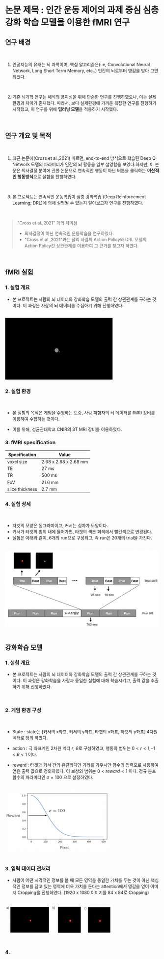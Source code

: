 # 논문 제목 : 인간 운동 제어의 과제 중심 심층 강화 학습 모델을 이용한 fMRI 연구

## 연구 배경
<br>

1. 인공지능의 유래는 뇌 과학이며, 핵심 알고리즘은(i.e, Convolutional Neural Network, Long Short Term Memory, etc..) 인간의 뇌로부터 영감을 받아 고안되었다.
<br>

2. 기존 뇌과학 연구는 해석의 용이성을 위해 단순한 연구를 진행하였으나, 이는 실제 환경과 차이가 존재했다. 따라서, 보다 실제환경에 가까운 복잡한 연구를 진행하기 시작했고, 이 연구를 위해 **딥러닝 모델**을 적용하기 시작했다.
<br>

## 연구 개요 및 목적
<br>

1. 최근 논문에(Cross et al.,2021) 따르면, end-to-end 방식으로 학습된 Deep Q Network 모델의 파라미터가 인간의 뇌 활동을 일부 설명함을 보였다.하지만, 이 논문은 의사결정 분야에 관한 논문으로 연속적인 행동이 아닌 버튼을 클릭하는 **이산적인 행동방식**으로 실험을 진행하였다.
<br>

3. 본 프로젝트는 연속적인 운동학습이 심층 강화학습 (Deep Reinforcement Learning; DRL)에 의해 설명될 수 있는지 알아보고자 연구를 진행하였다.
<br>

> "Cross et al.,2021" 과의 차이점<br>
> - 의사결정이 아닌 연속적인 운동학습을 연구하였다.
> - "Cross et al.,2021"과는 달리 사람의 Action Policy와 DRL 모델의 Action Policy간 상관관계를 이용하여 그 근거를 찾고자 하였다.
<br>

## fMRI 실험

### 1. 실험 개요

- 본 프로젝트는 사람의 뇌 데이터와 강화학습 모델의 출력 간 상관관계를 구하는 것이다. 이 과정은 사람의 뇌 데이터를 수집하기 위해 진행하였다.
<br><br>

<img src="./README/experiment.jpg" width="350" height="200"/>

### 2. 실험 환경
<br>

- 본 실험의 목적은 게임을 수행하는 도중, 사람 피험자의 뇌 데이터를 fMRI 장비를 이용하여 수집하는 것이다.

- 이를 위해, 성균관대학교 CNIR의 3T MRI 장비를 이용하였다.

### 3. fMRI specification

| Specification   | Value                 |
|-----------------|-----------------------|
| voxel size      | 2.68 x 2.68 x 2.68 mm |
| TE              | 27 ms                 |
| TR              | 500 ms                |
| FoV             | 216 mm                |
| slice thickness | 2.7 mm                |

### 4. 실험 상세
<br>

- 타겟의 모양은 동그라미이고, 커서는 십자가 모양이다.
- 커서가 타겟의 범위 내에 들어가면, 타겟의 색은 회색에서 빨간색으로 변경된다.
- 실험은 아래와 같이, 6개의 run으로 구성되고, 각 run은 20개의 trial을 가진다.
<br><br>

<img src="./README/exp_spec.png" width="500" height="250"/>
<br><br>

## 강화학습 모델

### 1. 실험 개요

- 본 프로젝트는 사람의 뇌 데이터와 강화학습 모델의 출력 간 상관관계를 구하는 것이다. 이 과정은 강화학습을 사람과 동일한 실험에 대해 학습시키고, 출력 값을 추출하기 위해 진행하였다.
<br>

### 2. 게임 환경 구성
<br>

- State : state는 [커서의 x좌표, 커서의 y좌표, 타겟의 x좌표, 타겟의 y좌표] 4차원 벡터로 정의 하였다.

- action : 극 좌표계인 2차원 벡터 $r$, $\theta$로 구성하였고, 행동의 범위는 $0 < r < 1$,$-1 < \theta < 1$ 이다.

- reward : 타겟과 커서 간의 유클리디안 거리를 가우시안 함수의 입력으로 사용하여 얻은 출력 값으로 정의하였다. 이 보상의 범위는 $0 < reward < 1$ 이다. 정규 분포 함수의 파라미터인 $\sigma = 100$ 으로 설정하였다.
<br><br>

<img src="./README/reward.png" width="340" height="200"/>
<br><br>

### 3. 입력 데이터 전처리

- 사람이 어떤 시각적인 정보를 볼 때 모든 영역을 동일한 가치를 두는 것이 아닌 핵심적인 정보를 담고 있는 영역에 더욱 가치를 둔다는 attention에서 영감을 얻어 이미지 Cropping을 진행하였다. (1920 x 1080 이미지를 84 x 84로 Cropping)
<br><br>

<img src="./README/image preproc.png" width="350" height="100"/>
<br><br>

### 4.